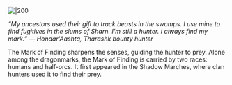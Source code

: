 
![|200](https://5etools.seansbox.com/img/book/ERLW/017-1-13-finding.webp)

*“My ancestors used their gift to track beasts in the swamps. I use mine to find fugitives in the slums of Sharn. I'm still a hunter. I always find my mark.” — Hondar'Aashta, Tharashk bounty hunter*

The Mark of Finding sharpens the senses, guiding the hunter to prey. Alone among the dragonmarks, the Mark of Finding is carried by two races: humans and half-orcs. It first appeared in the Shadow Marches, where clan hunters used it to find their prey.
